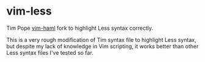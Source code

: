 vim-less
========

Tim Pope [vim-haml](http://www.vim.org/scripts/script.php?script_id=1433) fork to highlight Less syntax correctly.

This is a very rough modification of Tim syntax file to highlight Less syntax, but despite my lack of knowledge in Vim scripting, it works better than other Less syntax files I've tested so far.
